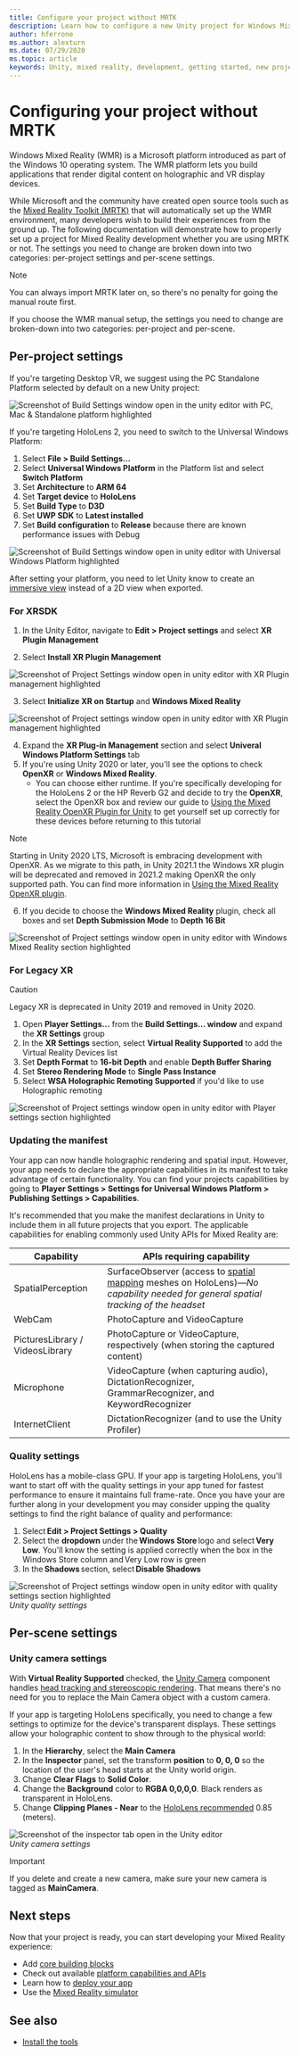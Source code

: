 ```yaml
---
title: Configure your project without MRTK 
description: Learn how to configure a new Unity project for Windows Mixed Reality without the Mixed Reality Toolkit.
author: hferrone
ms.author: alexturn
ms.date: 07/29/2020
ms.topic: article
keywords: Unity, mixed reality, development, getting started, new project, Windows Mixed Reality, UWP, XR, performance
---
```


# Configuring your project without MRTK

Windows Mixed Reality (WMR) is a Microsoft platform introduced as part of the Windows 10 operating system. The WMR platform lets you build applications that render digital content on holographic and VR display devices.

While Microsoft and the community have created open source tools such as the [Mixed Reality Toolkit (MRTK)](/windows/mixed-reality/mrtk-unity/configuration/usingupm) that will automatically set up the WMR environment, many developers wish to build their experiences from the ground up.  The following documentation will demonstrate how to properly set up a project for Mixed Reality development whether you are using MRTK or not.  The settings you need to change are broken down into two categories: per-project settings and per-scene settings.

> [!NOTE]
> You can always import MRTK later on, so there's no penalty for going the manual route first.

If you choose the WMR manual setup, the settings you need to change are broken-down into two categories: per-project and per-scene.

## Per-project settings

If you're targeting Desktop VR, we suggest using the PC Standalone Platform selected by default on a new Unity project:

![Screenshot of Build Settings window open in the unity editor with PC, Mac & Standalone platform highlighted](images/wmr-config-img-3.png)

If you're targeting HoloLens 2, you need to switch to the Universal Windows Platform:

1.	Select **File > Build Settings...**
2.	Select **Universal Windows Platform** in the Platform list and select **Switch Platform**
3.	Set **Architecture** to **ARM 64**
4.	Set **Target device** to **HoloLens**
5.	Set **Build Type** to **D3D**
6.	Set **UWP SDK** to **Latest installed**
7.	Set **Build configuration** to **Release** because there are known performance issues with Debug

![Screenshot of Build Settings window open in unity editor with Universal Windows Platform highlighted](images/wmr-config-img-4.png)

After setting your platform, you need to let Unity know to create an [immersive view](../../design/app-views.md) instead of a 2D view when exported.

### For XRSDK 

1. In the Unity Editor, navigate to **Edit > Project settings** and select **XR Plugin Management**

2. Select **Install XR Plugin Management**

![Screenshot of Project Settings window open in unity editor with XR Plugin management highlighted](images/wmr-config-img-5.png)

3. Select **Initialize XR on Startup** and **Windows Mixed Reality**

![Screenshot of Project settings window open in unity editor with XR Plugin management highlighted](images/wmr-config-img-7.png)

4. Expand the **XR Plug-in Management** section and select **Univeral Windows Platform Settings** tab
5. If you're using Unity 2020 or later, you'll see the options to check **OpenXR** or **Windows Mixed Reality**. 
    * You can choose either runtime.  If you're specifically developing for the HoloLens 2 or the HP Reverb G2 and decide to try the **OpenXR**, select the OpenXR box and review our guide to [Using the Mixed Reality OpenXR Plugin for Unity](./xr-project-setup.md) to get yourself set up correctly for these devices before returning to this tutorial

> [!NOTE]
> Starting in Unity 2020 LTS, Microsoft is embracing development with OpenXR.  As we migrate to this path, in Unity 2021.1 the Windows XR plugin will be deprecated and removed in 2021.2 making OpenXR the only supported path. You can find more information in [Using the Mixed Reality OpenXR plugin](./xr-project-setup.md).

6. If you decide to choose the **Windows Mixed Reality** plugin, check all boxes and set **Depth Submission Mode** to **Depth 16 Bit**

![Screenshot of Project settings window open in unity editor with Windows Mixed Reality section highlighted](images/wmr-config-img-8.png)

### For Legacy XR 

> [!CAUTION]
> Legacy XR is deprecated in Unity 2019 and removed in Unity 2020.

1. Open **Player Settings...** from the **Build Settings... window** and expand the **XR Settings** group
2. In the **XR Settings** section, select **Virtual Reality Supported** to add the Virtual Reality Devices list
3. Set **Depth Format** to **16-bit Depth** and enable **Depth Buffer Sharing**
4. Set **Stereo Rendering Mode** to **Single Pass Instance**
5. Select **WSA Holographic Remoting Supported** if you'd like to use Holographic remoting 

![Screenshot of Project settings window open in unity editor with Player settings section highlighted](images/wmr-config-img-9.png)

### Updating the manifest

Your app can now handle holographic rendering and spatial input. However, your app needs to declare the appropriate capabilities in its manifest to take advantage of certain functionality. You can find your projects capabilities by going to **Player Settings > Settings for Universal Windows Platform > Publishing Settings > Capabilities**. 

It's recommended that you make the manifest declarations in Unity to include them in all future projects that you export. The applicable capabilities for enabling commonly used Unity APIs for Mixed Reality are:

|  Capability  |  APIs requiring capability | 
|----------|----------|
|  SpatialPerception  |  SurfaceObserver (access to [spatial mapping](../../design/spatial-mapping.md) meshes on HoloLens)&mdash;*No capability needed for general spatial tracking of the headset* | 
|  WebCam  |  PhotoCapture and VideoCapture | 
|  PicturesLibrary / VideosLibrary  |  PhotoCapture or VideoCapture, respectively (when storing the captured content) | 
|  Microphone  |  VideoCapture (when capturing audio), DictationRecognizer, GrammarRecognizer, and KeywordRecognizer | 
|  InternetClient  |  DictationRecognizer (and to use the Unity Profiler) | 

### Quality settings

HoloLens has a mobile-class GPU. If your app is targeting HoloLens, you'll want to start off with the quality settings in your app tuned for fastest performance to ensure it maintains full frame-rate.  Once you have your are further along in your development you may consider upping the quality settings to find the right balance of quality and performance: 

1. Select **Edit > Project Settings > Quality** 
2. Select the **dropdown** under the **Windows Store** logo and select **Very Low**. You'll know the setting is applied correctly when the box in the Windows Store column and Very Low row is green 
3. In the **Shadows** section, select **Disable Shadows** 

![Screenshot of Project settings window open in unity editor with quality settings section highlighted](images/wmr-config-img-10.png)<br>
*Unity quality settings*

## Per-scene settings

### Unity camera settings

With **Virtual Reality Supported** checked, the [Unity Camera](camera-in-unity.md) component handles [head tracking and stereoscopic rendering](../advanced-concepts/rendering.md). That means there's no need for you to replace the Main Camera object with a custom camera.

If your app is targeting HoloLens specifically, you need to change a few settings to optimize for the device's transparent displays. These settings allow your holographic content to show through to the physical world:

1. In the **Hierarchy**, select the **Main Camera**
2. In the **Inspector** panel, set the transform **position** to **0, 0, 0** so the location of the user's head starts at the Unity world origin.
3. Change **Clear Flags** to **Solid Color**.
4. Change the **Background** color to **RGBA 0,0,0,0**. Black renders as transparent in HoloLens.
5. Change **Clipping Planes - Near** to the [HoloLens recommended](camera-in-unity.md#using-clipping-planes) 0.85 (meters).

![Screenshot of the inspector tab open in the Unity editor](images/wmr-config-img-11.png)<br>
*Unity camera settings*

> [!IMPORTANT]
> If you delete and create a new camera, make sure your new camera is tagged as **MainCamera**.

## Next steps

Now that your project is ready, you can start developing your Mixed Reality experience:

* Add [core building blocks](unity-development-overview.md#2-core-building-blocks)
* Check out available [platform capabilities and APIs](unity-development-overview.md#3-advanced-features)
* Learn how to [deploy your app](../advanced-concepts/using-visual-studio.md#)
* Use the [Mixed Reality simulator](../advanced-concepts/using-the-windows-mixed-reality-simulator.md)

## See also
* [Install the tools](../install-the-tools.md)